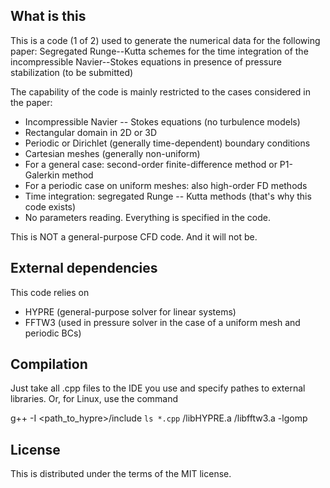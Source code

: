 ## What is this

This is a code (1 of 2) used to generate the numerical data for the following paper:
  Segregated Runge--Kutta schemes for the time integration of the incompressible
  Navier--Stokes equations in presence of pressure stabilization
  (to be submitted)

The capability of the code is mainly restricted to the cases considered in the paper:

* Incompressible Navier -- Stokes equations (no turbulence models)
* Rectangular domain in 2D or 3D
* Periodic or Dirichlet (generally time-dependent) boundary conditions
* Cartesian meshes (generally non-uniform)
* For a general case: second-order finite-difference method or P1-Galerkin method
* For a periodic case on uniform meshes: also high-order FD methods
* Time integration: segregated Runge -- Kutta methods (that's why this code exists)
* No parameters reading. Everything is specified in the code.

This is NOT a general-purpose CFD code. And it will not be.


## External dependencies

This code relies on
* HYPRE (general-purpose solver for linear systems)
* FFTW3 (used in pressure solver in the case of a uniform mesh and periodic BCs)


## Compilation

Just take all .cpp files to the IDE you use and specify pathes to external
libraries. Or, for Linux, use the command

g++ -I <path_to_hypre>/include `ls *.cpp` <path>/libHYPRE.a <path>/libfftw3.a -lgomp


## License

This is distributed under the terms of the MIT license.

